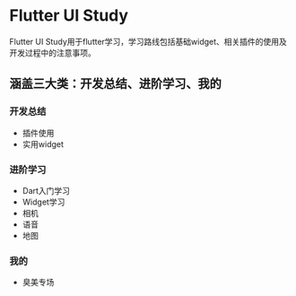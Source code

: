 # Flutter UI Study

Flutter UI Study用于flutter学习，学习路线包括基础widget、相关插件的使用及开发过程中的注意事项。

## 涵盖三大类：开发总结、进阶学习、我的

### 开发总结
- 插件使用
- 实用widget

### 进阶学习
- Dart入门学习
- Widget学习
- 相机
- 语音
- 地图

### 我的
- 臭美专场
